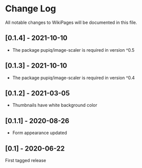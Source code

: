 # Change Log

All notable changes to WikiPages will be documented in this file.

## [0.1.4] - 2021-10-10

- The package pupiq/image-scaler is required in version ^0.5

## [0.1.3] - 2021-10-10

- The package pupiq/image-scaler is required in version ^0.4

## [0.1.2] - 2021-03-05

- Thumbnails have white background color

## [0.1.1] - 2020-08-26

- Form appearance updated

## [0.1] - 2020-06-22

First tagged release
